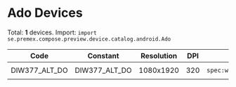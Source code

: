 # Ado Devices

Total: **1** devices. Import: `import se.premex.compose.preview.device.catalog.android.Ado`

| Code | Constant | Resolution | DPI | Compose Spec | Preview Usage |
|------|----------|------------|-----|-------------|---------------|
| DIW377_ALT_DO | DIW377_ALT_DO | 1080x1920 | 320 | `spec:width=1080px,height=1920px,dpi=320` | `@Preview(device = Ado.DIW377_ALT_DO)` |

<!-- Generated automatically. Do not edit manually. -->
